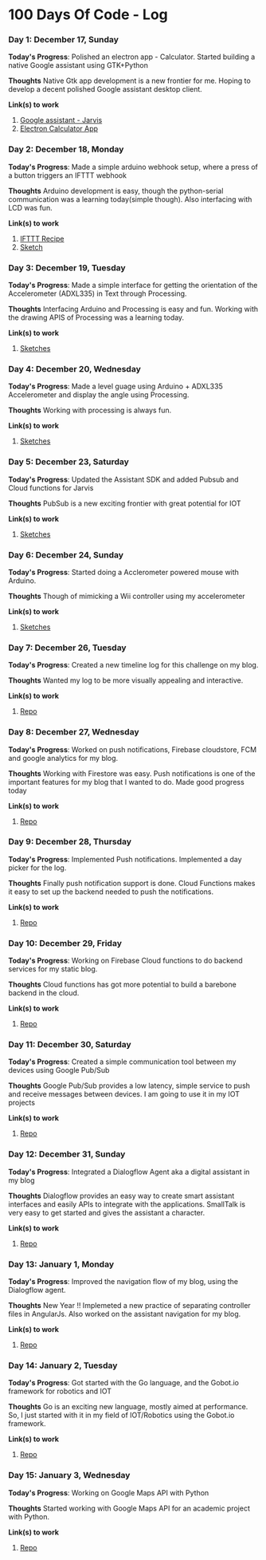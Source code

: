 # 100 Days Of Code - Log

### Day 1: December 17, Sunday

**Today's Progress**: Polished an electron app - Calculator. Started building a native Google assistant using GTK+Python

**Thoughts** Native Gtk app development is a new frontier for me. Hoping to develop a decent polished Google assistant desktop client.

**Link(s) to work**
1. [Google assistant - Jarvis](https://github.com/mukilane/jarvis)
2. [Electron Calculator App](https://github.com/mukilane/projects/electron/Calculator)

### Day 2: December 18, Monday

**Today's Progress**: Made a simple arduino webhook setup, where a press of a button triggers an IFTTT webhook
 
**Thoughts** Arduino development is easy, though the python-serial communication was a learning today(simple though). Also interfacing with LCD was fun.

**Link(s) to work**
1. [IFTTT Recipe](https://ifttt.com/applets/67951254d-if-maker-event-arduino-then-push-a-note)
2. [Sketch](https://github.com/mukilane/projects/arduino/webhooks)

### Day 3: December 19, Tuesday

**Today's Progress**: Made a simple interface for getting the orientation of the Accelerometer (ADXL335) in Text through Processing.
 
**Thoughts** Interfacing Arduino and Processing is easy and fun. Working with the drawing APIS of Processing was a learning today.

**Link(s) to work**
1. [Sketches](https://github.com/mukilane/projects/arduino/processing)

### Day 4: December 20, Wednesday

**Today's Progress**: Made a level guage using Arduino + ADXL335 Accelerometer and display the angle using Processing.
 
**Thoughts** Working with processing is always fun.

**Link(s) to work**
1. [Sketches](https://github.com/mukilane/projects/arduino/level)

### Day 5: December 23, Saturday

**Today's Progress**: Updated the Assistant SDK and added Pubsub and Cloud functions for Jarvis
 
**Thoughts** PubSub is a new exciting frontier with great potential for IOT

**Link(s) to work**
1. [Sketches](https://github.com/mukilane/jarvis)

### Day 6: December 24, Sunday

**Today's Progress**: Started doing a Acclerometer powered mouse with Arduino.
 
**Thoughts** Though of mimicking a Wii controller using my accelerometer

**Link(s) to work**
1. [Sketches](https://github.com/mukilane/projects/arduino/mouse)

### Day 7: December 26, Tuesday

**Today's Progress**: Created a new timeline log for this challenge on my blog.
 
**Thoughts** Wanted my log to be more visually appealing and interactive.

**Link(s) to work**
1. [Repo](https://github.com/mukilane/mukilane.github.io)

### Day 8: December 27, Wednesday

**Today's Progress**: Worked on push notifications, Firebase cloudstore, FCM and google analytics for my blog.
 
**Thoughts** Working with Firestore was easy. Push notifications is one of the important features for my blog that I wanted to do. Made good progress today

**Link(s) to work**
1. [Repo](https://github.com/mukilane/mukilane.github.io/)

### Day 9: December 28, Thursday

**Today's Progress**: Implemented Push notifications. Implemented a day picker for the log.
 
**Thoughts**  Finally push notification support is done. Cloud Functions makes it easy to set up the backend needed to push the notifications.

**Link(s) to work**
1. [Repo](https://github.com/mukilane/mukilane.github.io/)

### Day 10: December 29, Friday

**Today's Progress**: Working on Firebase Cloud functions to do backend services for my static blog.
 
**Thoughts**  Cloud functions has got more potential to build a barebone backend in the cloud.

**Link(s) to work**
1. [Repo](https://github.com/mukilane/mukilane.github.io/)

### Day 11: December 30, Saturday

**Today's Progress**: Created a simple communication tool between my devices using Google Pub/Sub
 
**Thoughts**  Google Pub/Sub provides a low latency, simple service to push and receive messages between devices. I am going to use it in my IOT projects

**Link(s) to work**
1. [Repo](https://github.com/mukilane/projects/tree/master/google/pubsub/)

### Day 12: December 31, Sunday

**Today's Progress**: Integrated a Dialogflow Agent aka a digital assistant in my blog
 
**Thoughts**  Dialogflow provides an easy way to create smart assistant interfaces and easily APIs to integrate with the applications. SmallTalk is very easy to get started and gives the assistant a character.

**Link(s) to work**
1. [Repo](https://github.com/mukilane/mukilane.github.io)

### Day 13: January 1, Monday

**Today's Progress**: Improved the navigation flow of my blog, using the Dialogflow agent.
 
**Thoughts**  New Year !! Implemeted a new practice of separating controller files in AngularJs. Also worked on the assistant navigation for my blog.

**Link(s) to work**
1. [Repo](https://github.com/mukilane/mukilane.github.io)

### Day 14: January 2, Tuesday

**Today's Progress**: Got started with the Go language, and the Gobot.io framework for robotics and IOT
 
**Thoughts**  Go is an exciting new language, mostly aimed at performance. So, I just started with it in my field of IOT/Robotics using the Gobot.io framework.

**Link(s) to work**
1. [Repo](https://github.com/mukilane/go)

### Day 15: January 3, Wednesday

**Today's Progress**: Working on Google Maps API with Python
 
**Thoughts**  Started working with Google Maps API for an academic project with Python.

**Link(s) to work**
1. [Repo](https://github.com/mukilane/)

